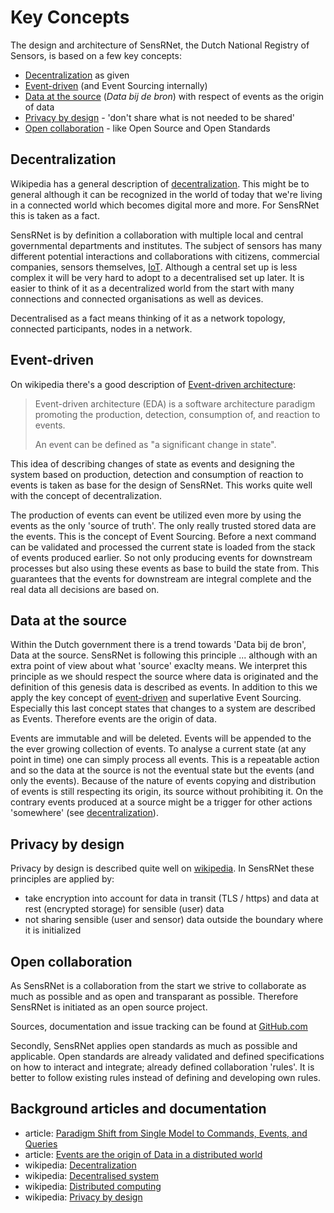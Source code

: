 # Key Concepts

The design and architecture of SensRNet, the Dutch National Registry of Sensors, is based on a few key concepts:

- [Decentralization](#decentralization) as given
- [Event-driven](#event-driven) (and Event Sourcing internally)
- [Data at the source](#data-at-the-source) (_Data bij de bron_) with respect of events as the origin of data
- [Privacy by design](#privacy-by-design) - 'don't share what is not needed to be shared'
- [Open collaboration](#open-collaboration) - like Open Source and Open Standards

## Decentralization

Wikipedia has a general description of [decentralization](https://en.wikipedia.org/wiki/Decentralization).
This might be to general although it can be recognized in the world of today that we're living in a connected world which becomes digital more and more.
For SensRNet this is taken as a fact.

SensRNet is by definition a collaboration with multiple local and central governmental departments and institutes.
The subject of sensors has many different potential interactions and collaborations with citizens, commercial companies, sensors themselves, [IoT](https://en.wikipedia.org/wiki/Internet_of_things).
Although a central set up is less complex it will be very hard to adopt to a decentralised set up later.
It is easier to think of it as a decentralized world from the start with many connections and connected organisations as well as devices.

Decentralised as a fact means thinking of it as a network topology, connected participants, nodes in a network.

## Event-driven

On wikipedia there's a good description of [Event-driven architecture](https://en.wikipedia.org/wiki/Event-driven_architecture):

> Event-driven architecture (EDA) is a software architecture paradigm promoting the production, detection, consumption of, and reaction to events.
> 
> An event can be defined as "a significant change in state".

This idea of describing changes of state as events and designing the system based on production, detection and consumption of reaction to events is taken as base for the design of SensRNet.
This works quite well with the concept of decentralization.

The production of events can event be utilized even more by using the events as the only 'source of truth'.
The only really trusted stored data are the events.
This is the concept of Event Sourcing.
Before a next command can be validated and processed the current state is loaded from the stack of events produced earlier.
So not only producing events for downstream processes but also using these events as base to build the state from.
This guarantees that the events for downstream are integral complete and the real data all decisions are based on.

## Data at the source

Within the Dutch government there is a trend towards 'Data bij de bron', Data at the source.
SensRNet is following this principle ... although with an extra point of view about what 'source' exaclty means.
We interpret this principle as we should respect the source where data is originated and the definition of this genesis data is described as events.
In addition to this we apply the key concept of [event-driven](#event-driven) and superlative Event Sourcing.
Especially this last concept states that changes to a system are described as Events.
Therefore events are the origin of data.

Events are immutable and will be deleted.
Events will be appended to the the ever growing collection of events.
To analyse a current state (at any point in time) one can simply process all events.
This is a repeatable action and so the data at the source is not the eventual state but the events (and only the events).
Because of the nature of events copying and distribution of events is still respecting its origin, its source without prohibiting it.
On the contrary events produced at a source might be a trigger for other actions 'somewhere' (see [decentralization](#decentralization)).

## Privacy by design

Privacy by design is described quite well on [wikipedia](https://en.wikipedia.org/wiki/Privacy_by_design).
In SensRNet these principles are applied by:

- take encryption into account for data in transit (TLS / https) and data at rest (encrypted storage) for sensible (user) data
- not sharing sensible (user and sensor) data outside the boundary where it is initialized

## Open collaboration

As SensRNet is a collaboration from the start we strive to collaborate as much as possible and as open and transparant as possible.
Therefore SensRNet is initiated as an open source project.

Sources, documentation and issue tracking can be found at [GitHub.com](https://github.com/kadaster-labs/sensrnet-home)

Secondly, SensRNet applies open standards as much as possible and applicable.
Open standards are already validated and defined specifications on how to interact and integrate; already defined collaboration 'rules'.
It is better to follow existing rules instead of defining and developing own rules.

## Background articles and documentation

- article: [Paradigm Shift from Single Model to Commands, Events, and Queries](https://levelup.gitconnected.com/paradigm-shift-from-single-model-to-commands-events-and-queries-ee68a97de9aa?source=friends_link&sk=df5dcf092d31eb2da5f6a95940cbd74f)
- article: [Events are the origin of Data in a distributed world](https://medium.com/@marc.van.andel/events-are-the-origin-of-data-in-a-distributed-world-afd0269679d3?source=friends_link&sk=c929e5206344eed9b30d99c607f4503f)
- wikipedia: [Decentralization](https://en.wikipedia.org/wiki/Decentralization)
- wikipedia: [Decentralised system](https://en.wikipedia.org/wiki/Decentralised_system)
- wikipedia: [Distributed computing](https://en.wikipedia.org/wiki/Distributed_computing)
- wikipedia: [Privacy by design](https://en.wikipedia.org/wiki/Privacy_by_design)